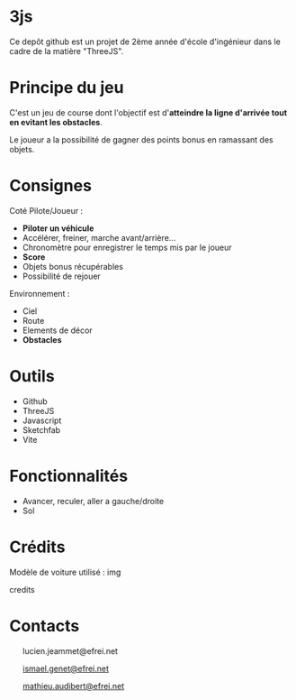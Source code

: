 # 3js
Ce depôt github est un projet de 2ème année d'école d'ingénieur dans le cadre de la matière "ThreeJS". 

# Principe du jeu
C'est un jeu de course dont l'objectif est d'**atteindre la ligne d'arrivée tout en evitant les obstacles**. 

Le joueur a la possibilité de gagner des points bonus en ramassant des objets.

# Consignes
Coté Pilote/Joueur :
- **Piloter un véhicule**
- Accélérer, freiner, marche avant/arrière...
- Chronomètre pour enregistrer le temps mis par le joueur
- **Score**
- Objets bonus récupérables
- Possibilité de rejouer

Environnement :
- Ciel 
- Route 
- Elements de décor
- **Obstacles**

# Outils
- Github
- ThreeJS
- Javascript
- Sketchfab
- Vite

# Fonctionnalités 
- Avancer, reculer, aller a gauche/droite
- Sol

# Crédits
Modèle de voiture utilisé : 
img 

credits

# Contacts
<ul> 
lucien.jeammet@efrei.net

ismael.genet@efrei.net

mathieu.audibert@efrei.net
</ul>